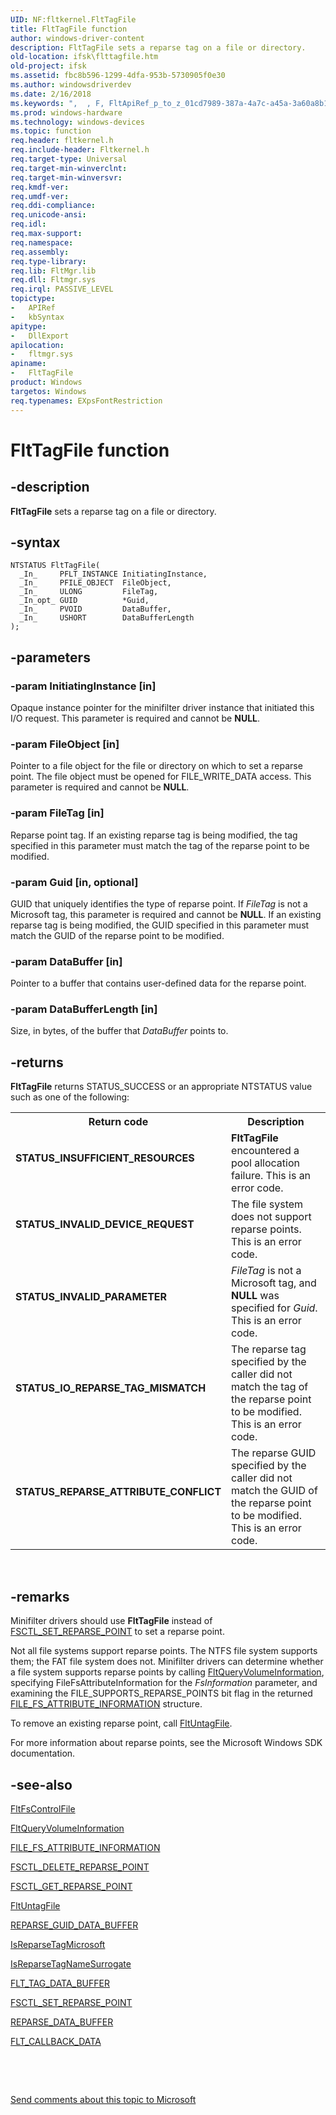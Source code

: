 ```yaml
---
UID: NF:fltkernel.FltTagFile
title: FltTagFile function
author: windows-driver-content
description: FltTagFile sets a reparse tag on a file or directory.
old-location: ifsk\flttagfile.htm
old-project: ifsk
ms.assetid: fbc8b596-1299-4dfa-953b-5730905f0e30
ms.author: windowsdriverdev
ms.date: 2/16/2018
ms.keywords: ",  , F, FltApiRef_p_to_z_01cd7989-387a-4a7c-a45a-3a60a8b126c0.xml, FltTagFile, FltTagFile function [Installable File System Drivers], T, a, e, fltkernel/FltTagFile, g, i, ifsk.flttagfile, l, t"
ms.prod: windows-hardware
ms.technology: windows-devices
ms.topic: function
req.header: fltkernel.h
req.include-header: Fltkernel.h
req.target-type: Universal
req.target-min-winverclnt: 
req.target-min-winversvr: 
req.kmdf-ver: 
req.umdf-ver: 
req.ddi-compliance: 
req.unicode-ansi: 
req.idl: 
req.max-support: 
req.namespace: 
req.assembly: 
req.type-library: 
req.lib: FltMgr.lib
req.dll: Fltmgr.sys
req.irql: PASSIVE_LEVEL
topictype:
-	APIRef
-	kbSyntax
apitype:
-	DllExport
apilocation:
-	fltmgr.sys
apiname:
-	FltTagFile
product: Windows
targetos: Windows
req.typenames: EXpsFontRestriction
---
```


# FltTagFile function


## -description


<b>FltTagFile</b> sets a reparse tag on a file or directory. 


## -syntax


````
NTSTATUS FltTagFile(
  _In_     PFLT_INSTANCE InitiatingInstance,
  _In_     PFILE_OBJECT  FileObject,
  _In_     ULONG         FileTag,
  _In_opt_ GUID          *Guid,
  _In_     PVOID         DataBuffer,
  _In_     USHORT        DataBufferLength
);
````


## -parameters




### -param InitiatingInstance [in]

Opaque instance pointer for the minifilter driver instance that initiated this I/O request. This parameter is required and cannot be <b>NULL</b>. 


### -param FileObject [in]

Pointer to a file object for the file or directory on which to set a reparse point. The file object must be opened for FILE_WRITE_DATA access. This parameter is required and cannot be <b>NULL</b>. 


### -param FileTag [in]

Reparse point tag. If an existing reparse tag is being modified, the tag specified in this parameter must match the tag of the reparse point to be modified. 


### -param Guid [in, optional]

GUID that uniquely identifies the type of reparse point. If <i>FileTag</i> is not a Microsoft tag, this parameter is required and cannot be <b>NULL</b>. If an existing reparse tag is being modified, the GUID specified in this parameter must match the GUID of the reparse point to be modified. 


### -param DataBuffer [in]

Pointer to a buffer that contains user-defined data for the reparse point. 


### -param DataBufferLength [in]

Size, in bytes, of the buffer that <i>DataBuffer </i>points to. 


## -returns



<b>FltTagFile</b> returns STATUS_SUCCESS or an appropriate NTSTATUS value such as one of the following: 

<table>
<tr>
<th>Return code</th>
<th>Description</th>
</tr>
<tr>
<td width="40%">
<dl>
<dt><b>STATUS_INSUFFICIENT_RESOURCES</b></dt>
</dl>
</td>
<td width="60%">
<b>FltTagFile</b> encountered a pool allocation failure. This is an error code. 

</td>
</tr>
<tr>
<td width="40%">
<dl>
<dt><b>STATUS_INVALID_DEVICE_REQUEST</b></dt>
</dl>
</td>
<td width="60%">
The file system does not support reparse points. This is an error code. 

</td>
</tr>
<tr>
<td width="40%">
<dl>
<dt><b>STATUS_INVALID_PARAMETER</b></dt>
</dl>
</td>
<td width="60%">
<i>FileTag</i> is not a Microsoft tag, and <b>NULL</b> was specified for <i>Guid</i>. This is an error code. 

</td>
</tr>
<tr>
<td width="40%">
<dl>
<dt><b>STATUS_IO_REPARSE_TAG_MISMATCH</b></dt>
</dl>
</td>
<td width="60%">
The reparse tag specified by the caller did not match the tag of the reparse point to be modified. This is an error code. 

</td>
</tr>
<tr>
<td width="40%">
<dl>
<dt><b>STATUS_REPARSE_ATTRIBUTE_CONFLICT</b></dt>
</dl>
</td>
<td width="60%">
The reparse GUID specified by the caller did not match the GUID of the reparse point to be modified. This is an error code. 

</td>
</tr>
</table>
 




## -remarks



Minifilter drivers should use <b>FltTagFile</b> instead of <a href="https://msdn.microsoft.com/library/windows/hardware/ff545568">FSCTL_SET_REPARSE_POINT</a> to set a reparse point. 

Not all file systems support reparse points. The NTFS file system supports them; the FAT file system does not. Minifilter drivers can determine whether a file system supports reparse points by calling <a href="..\fltkernel\nf-fltkernel-fltqueryvolumeinformation.md">FltQueryVolumeInformation</a>, specifying FileFsAttributeInformation for the <i>FsInformation</i> parameter, and examining the FILE_SUPPORTS_REPARSE_POINTS bit flag in the returned <a href="..\ntifs\ns-ntifs-_file_fs_attribute_information.md">FILE_FS_ATTRIBUTE_INFORMATION</a> structure. 

To remove an existing reparse point, call <a href="..\fltkernel\nf-fltkernel-fltuntagfile.md">FltUntagFile</a>. 

For more information about reparse points, see the Microsoft Windows SDK documentation. 




## -see-also

<a href="..\fltkernel\nf-fltkernel-fltfscontrolfile.md">FltFsControlFile</a>



<a href="..\fltkernel\nf-fltkernel-fltqueryvolumeinformation.md">FltQueryVolumeInformation</a>



<a href="..\ntifs\ns-ntifs-_file_fs_attribute_information.md">FILE_FS_ATTRIBUTE_INFORMATION</a>



<a href="https://msdn.microsoft.com/library/windows/hardware/ff544828">FSCTL_DELETE_REPARSE_POINT</a>



<a href="https://msdn.microsoft.com/library/windows/hardware/ff544836">FSCTL_GET_REPARSE_POINT</a>



<a href="..\fltkernel\nf-fltkernel-fltuntagfile.md">FltUntagFile</a>



<a href="..\ntifs\ns-ntifs-_reparse_guid_data_buffer.md">REPARSE_GUID_DATA_BUFFER</a>



<a href="..\ntifs\nf-ntifs-isreparsetagmicrosoft.md">IsReparseTagMicrosoft</a>



<a href="..\ntifs\nf-ntifs-isreparsetagnamesurrogate.md">IsReparseTagNameSurrogate</a>



<a href="..\fltkernel\ns-fltkernel-_flt_tag_data_buffer.md">FLT_TAG_DATA_BUFFER</a>



<a href="https://msdn.microsoft.com/library/windows/hardware/ff545568">FSCTL_SET_REPARSE_POINT</a>



<a href="..\ntifs\ns-ntifs-_reparse_data_buffer.md">REPARSE_DATA_BUFFER</a>



<a href="..\fltkernel\ns-fltkernel-_flt_callback_data.md">FLT_CALLBACK_DATA</a>



 

 

<a href="mailto:wsddocfb@microsoft.com?subject=Documentation%20feedback [ifsk\ifsk]:%20FltTagFile function%20 RELEASE:%20(2/16/2018)&amp;body=%0A%0APRIVACY STATEMENT%0A%0AWe use your feedback to improve the documentation. We don't use your email address for any other purpose, and we'll remove your email address from our system after the issue that you're reporting is fixed. While we're working to fix this issue, we might send you an email message to ask for more info. Later, we might also send you an email message to let you know that we've addressed your feedback.%0A%0AFor more info about Microsoft's privacy policy, see http://privacy.microsoft.com/en-us/default.aspx." title="Send comments about this topic to Microsoft">Send comments about this topic to Microsoft</a>

